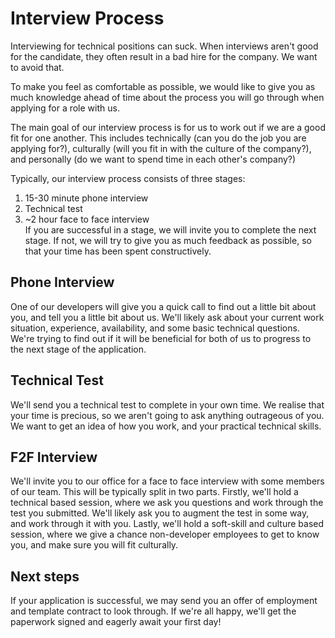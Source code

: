 # Interview Process
Interviewing for technical positions can suck. When interviews aren't good for the candidate, they often result in a bad hire for the company. We want to avoid that.  

To make you feel as comfortable as possible, we would like to give you as much knowledge ahead of time about the process you will go through when applying for a role with us.  

The main goal of our interview process is for us to work out if we are a good fit for one another. This includes technically (can you do the job you are applying for?), culturally (will you fit in with the culture of the company?), and personally (do we want to spend time in each other's company?)  

Typically, our interview process consists of three stages:
1. 15-30 minute phone interview
2. Technical test
3. ~2 hour face to face interview  
If you are successful in a stage, we will invite you to complete the next stage. If not, we will try to give you as much feedback as possible, so that your time has been spent constructively.

## Phone Interview
One of our developers will give you a quick call to find out a little bit about you, and tell you a little bit about us.
We'll likely ask about your current work situation, experience, availability, and some basic technical questions. We're trying to find out if it will be beneficial for both of us to progress to the next stage of the application.

## Technical Test
We'll send you a technical test to complete in your own time. We realise that your time is precious, so we aren't going to ask anything outrageous of you. We want to get an idea of how you work, and your practical technical skills.

## F2F Interview
We'll invite you to our office for a face to face interview with some members of our team. This will be typically split in two parts.
Firstly, we'll hold a technical based session, where we ask you questions and work through the test you submitted. We'll likely ask you to augment the test in some way, and work through it with you.
Lastly, we'll hold a soft-skill and culture based session, where we give a chance non-developer employees to get to know you, and make sure you will fit culturally.

## Next steps
If your application is successful, we may send you an offer of employment and template contract to look through.
If we're all happy, we'll get the paperwork signed and eagerly await your first day!
